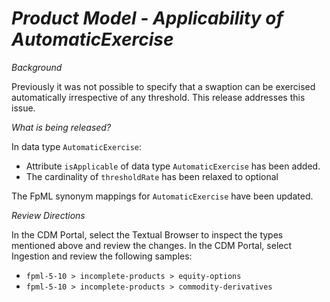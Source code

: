 # *Product Model - Applicability of AutomaticExercise*

_Background_

Previously it was not possible to specify that a swaption can be exercised automatically irrespective of any threshold. This release addresses this issue.

_What is being released?_

In data type `AutomaticExercise`:

- Attribute `isApplicable` of data type `AutomaticExercise` has been added.
- The cardinality of `thresholdRate` has been relaxed to optional

The FpML synonym mappings for `AutomaticExercise` have been updated.

_Review Directions_

In the CDM Portal, select the Textual Browser to inspect the types mentioned above and review the changes.
In the CDM Portal, select Ingestion and review the following samples:

* `fpml-5-10 > incomplete-products > equity-options` 
* `fpml-5-10 > incomplete-products > commodity-derivatives` 
